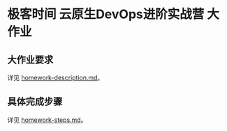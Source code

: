 # 极客时间 云原生DevOps进阶实战营 大作业

## 大作业要求

详见 [homework-description.md](homework-description.md)。

## 具体完成步骤

详见 [homework-steps.md](./homework-steps.md)。